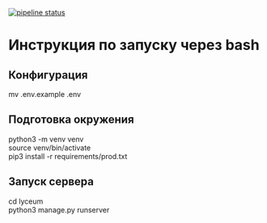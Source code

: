 
[![pipeline status](https://gitlab.crja72.ru/django/2024/spring/course/students/67134-xxtornexx2016-course-1112/badges/main/pipeline.svg)](https://gitlab.crja72.ru/django/2024/spring/course/students/67134-xxtornexx2016-course-1112/-/commits/main)

# Инструкция по запуску через bash  
  
## Конфигурация  
mv .env.example .env  
  
## Подготовка окружения
python3 -m venv venv  
source venv/bin/activate  
pip3 install -r requirements/prod.txt  
  
## Запуск сервера  
cd lyceum  
python3 manage.py runserver
